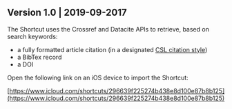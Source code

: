 ## Version 1.0 | 2019-09-2017

The Shortcut uses the Crossref and Datacite APIs to retrieve, based on search keywords:

* a fully formatted article citation (in a designated [CSL citation style](https://github.com/citation-style-language/styles))
* a BibTex record 
* a DOI

Open the following link on an iOS device to import the Shortcut:

[https://www.icloud.com/shortcuts/296639f225274b438e8d100e87b8b125](https://www.icloud.com/shortcuts/296639f225274b438e8d100e87b8b125)